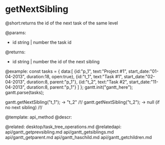 getNextSibling
=============
@short:returns the id of the next task of the same level 
	

@params:
- id	string | number	the task id

@returns:
- id	string | number	the id of the next sibling





@example:
const tasks = {
  data:[
     {id:"p_1", text:"Project #1", start_date:"01-04-2013", duration:18, 
     open:true},
     {id:"t_1", text:"Task #1", start_date:"02-04-2013", duration:8,
     parent:"p_1"},
     {id:"t_2", text:"Task #2", start_date:"11-04-2013", duration:8,
     parent:"p_1"}
   ]
};
gantt.init("gantt_here");
gantt.parse(tasks);
 
gantt.getNextSibling("t_1"); ->  "t_2"  /*!*/
gantt.getNextSibling("t_2"); ->  null (if no next sibling) /*!*/

@template:	api_method
@descr:

@related:
	desktop/task_tree_operations.md
@relatedapi:
    api/gantt_getprevsibling.md 
	api/gantt_getsiblings.md 
	api/gantt_getparent.md
    api/gantt_haschild.md
    api/gantt_getchildren.md